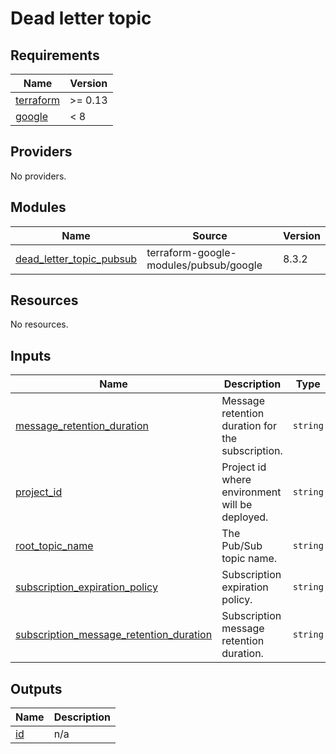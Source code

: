 # Dead letter topic

<!-- BEGIN_TF_DOCS -->
## Requirements

| Name | Version |
|------|---------|
| <a name="requirement_terraform"></a> [terraform](#requirement\_terraform) | >= 0.13 |
| <a name="requirement_google"></a> [google](#requirement\_google) | < 8 |

## Providers

No providers.

## Modules

| Name | Source | Version |
|------|--------|---------|
| <a name="module_dead_letter_topic_pubsub"></a> [dead\_letter\_topic\_pubsub](#module\_dead\_letter\_topic\_pubsub) | terraform-google-modules/pubsub/google | 8.3.2 |

## Resources

No resources.

## Inputs

| Name | Description | Type | Default | Required |
|------|-------------|------|---------|:--------:|
| <a name="input_message_retention_duration"></a> [message\_retention\_duration](#input\_message\_retention\_duration) | Message retention duration for the subscription. | `string` | n/a | yes |
| <a name="input_project_id"></a> [project\_id](#input\_project\_id) | Project id where environment will be deployed. | `string` | n/a | yes |
| <a name="input_root_topic_name"></a> [root\_topic\_name](#input\_root\_topic\_name) | The Pub/Sub topic name. | `string` | n/a | yes |
| <a name="input_subscription_expiration_policy"></a> [subscription\_expiration\_policy](#input\_subscription\_expiration\_policy) | Subscription expiration policy. | `string` | n/a | yes |
| <a name="input_subscription_message_retention_duration"></a> [subscription\_message\_retention\_duration](#input\_subscription\_message\_retention\_duration) | Subscription message retention duration. | `string` | n/a | yes |

## Outputs

| Name | Description |
|------|-------------|
| <a name="output_id"></a> [id](#output\_id) | n/a |
<!-- END_TF_DOCS -->
